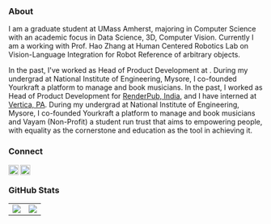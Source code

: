 ### About

I am a graduate student at UMass Amherst, majoring in Computer Science with an academic focus in Data Science, 3D, Computer Vision. Currently I am a working with Prof. Hao Zhang at Human Centered Robotics Lab on Vision-Language Integration for Robot Reference of arbitrary objects. 

In the past, I've worked as Head of Product Development at . During my undergrad at National Institute of Engineering, Mysore, I co-founded Yourkraft a platform to manage and book musicians. In the past, I worked as Head of Product Development for <a href='https://www.renderpub.com'>RenderPub, India</a>, and I have interned at <a href='https://www.vertica.com'>Vertica, PA</a>. During my undergrad at National Institute of Engineering, Mysore, I co-founded Yourkraft a platform to manage and book musicians and Vayam (Non-Profit) a student run trust that aims to empowering people, with equality as the cornerstone and education as the tool in achieving it.

### Connect

<a href="https://www.linkedin.com/in/nsubramanya/">
  <img align="left" alt="Subramanya N's LinkedIn" width="20px" height="20px" src="https://cdn.icon-icons.com/icons2/1753/PNG/512/iconfinder-social-media-applications-14linkedin-4102586_113786.png" />
</a> 
<a href="https://twitter.com/subramanya1997">
  <img align="left" alt="Subramanya N's Twitter" width="20px" height="20px" src="https://cdn.icon-icons.com/icons2/1753/PNG/512/iconfinder-social-media-applications-6twitter-4102580_113802.png" />
</a>
<br/>

### GitHub Stats

<table class="center" style="width:100%;">
  <tr>
    <td align="center">
  <img align="center" src="https://github-readme-stats.vercel.app/api?username=subramanya1997&count_private=true&show_icons=true&theme=onedark&hide_border=true" />
    </td>
    <td align="center">
  <img align="center" src="https://github-readme-stats.vercel.app/api/top-langs/?username=subramanya1997&langs_count=10&layout=compact&theme=onedark&hide_border=true" />
</td>
  </tr>
</table>
